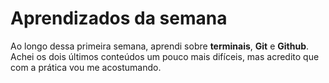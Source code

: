 # Aprendizados da semana
Ao longo dessa primeira semana, aprendi sobre **terminais**, **Git** e **Github**. 
Achei os dois últimos conteúdos um pouco mais difíceis, mas acredito que com a prática vou me acostumando.
